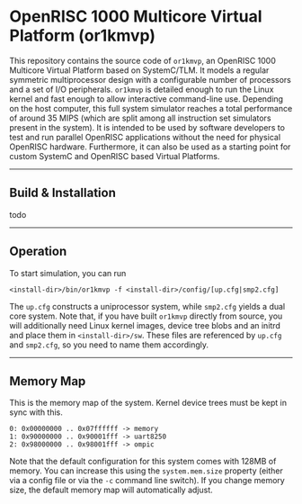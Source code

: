 # OpenRISC 1000 Multicore Virtual Platform (or1kmvp)

This repository contains the source code of `or1kmvp`, an OpenRISC 1000
Multicore Virtual Platform based on SystemC/TLM. It models a regular
symmetric multiprocessor design with a configurable number of processors and
a set of I/O peripherals. `or1kmvp` is detailed enough to run the Linux
kernel and fast enough to allow interactive command-line use.
Depending on the host computer, this full system simulator reaches a total
performance of around 35 MIPS (which are split among all instruction set
simulators present in the system).
It is intended to be used by software developers to test and run parallel
OpenRISC applications without the need for physical OpenRISC hardware.
Furthermore, it can also be used as a starting point for custom SystemC
and OpenRISC based Virtual Platforms.

----
## Build & Installation
todo

----
## Operation
To start simulation, you can run
```
<install-dir>/bin/or1kmvp -f <install-dir>/config/[up.cfg|smp2.cfg]
```
The `up.cfg` constructs a uniprocessor system, while `smp2.cfg` yields a
dual core system. Note that, if you have built `or1kmvp` directly from source,
you will additionally need Linux kernel images, device tree blobs and an
initrd and place them in `<install-dir>/sw`. These files are referenced by
`up.cfg` and `smp2.cfg`, so you need to name them accordingly.

----
## Memory Map
This is the memory map of the system. Kernel device trees must be kept in sync
with this.

```
0: 0x00000000 .. 0x07ffffff -> memory
1: 0x90000000 .. 0x90001fff -> uart8250
2: 0x98000000 .. 0x98001fff -> ompic
```
Note that the default configuration for this system comes with 128MB of memory.
You can increase this using the `system.mem.size` property (either via a
config file or via the `-c` command line switch). If you change memory size,
the default memory map will automatically adjust.
